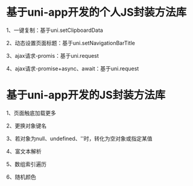 # 基于uni-app开发的个人JS封装方法库
<p>1、一键复制：基于uni.setClipboardData</p>
<p>2、动态设置页面标题：基于uni.setNavigationBarTitle</p>
<p>3、ajax请求-promis：基于uni.request</p>
<p>4、ajax请求-promise+async、await：基于uni.request</p>

# 基于uni-app开发的JS封装方法库
<p>1、页面触底加载更多</p>
<p>2、更换对象键名</p>
<p>3、若对象为null、undefined、''时，转化为空对象或指定某值</p>
<p>4、富文本解析</p>
<p>5、数组索引遍历</p>
<p>6、随机颜色</p>
